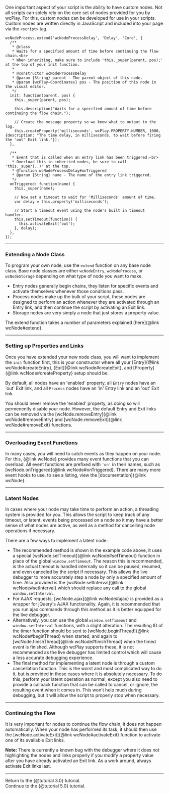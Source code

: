 
One important aspect of your script is the ability to have custom nodes. Not all scripts can solely rely on the core set of nodes provided for you by wcPlay. For this, custom nodes can be developed for use in your scripts. Custom nodes are written directly in JavaScript and included into your page via the `<script>` tag.

```
wcNodeProcess.extend('wcNodeProcessDelay', 'Delay', 'Core', {
  /**
   * @class
   * Waits for a specified amount of time before continuing the flow chain.<br>
   * When inheriting, make sure to include 'this._super(parent, pos);' at the top of your init function.
   *
   * @constructor wcNodeProcessDelay
   * @param {String} parent - The parent object of this node.
   * @param {wcPlay~Coordinates} pos - The position of this node in the visual editor.
   */
  init: function(parent, pos) {
    this._super(parent, pos);

    this.description("Waits for a specified amount of time before continuing the flow chain.");

    // Create the message property so we know what to output in the log.
    this.createProperty('milliseconds', wcPlay.PROPERTY.NUMBER, 1000, {description: "The time delay, in milliseconds, to wait before firing the 'out' Exit link."});
  },

  /**
   * Event that is called when an entry link has been triggered.<br>
   * Overload this in inherited nodes, be sure to call 'this._super(..)' at the top.
   * @function wcNodeProcessDelay#onTriggered
   * @param {String} name - The name of the entry link triggered.
   */
  onTriggered: function(name) {
    this._super(name);

    // Now set a timeout to wait for 'Milliseconds' amount of time.    
    var delay = this.property('milliseconds');

    // Start a timeout event using the node's built in timeout handler.
    this.setTimeout(function() {
      this.activateExit('out');
    }, delay);
  },
});
```

****
### Extending a Node Class ###

To program your own node, use the `extend` function on any base node class. Base node classes are either `wcNodeEntry`, `wcNodeProcess`, or `wcNodeStorage` depending on what type of node you want to make.
- Entry nodes generally begin chains, they listen for specific events and activate themselves whenever those conditions pass.
- Process nodes make up the bulk of your script, these nodes are designed to perform an action whenever they are activated through an Entry link, and then continue the script by activating an Exit link.
- Storage nodes are very simply a node that just stores a property value.

The extend function takes a number of parameters explained [here]{@link wcNode#extend}.


****
### Setting up Properties and Links ###

Once you have extended your new node class, you will want to implement the `init` function first, this is your constructor where all your [Entry]{@link wcNode#createEntry}, [Exit]{@link wcNode#createExit}, and [Property]{@link wcNode#createProperty} setup should be.

By default, all nodes have an 'enabled' property, all `Entry` nodes have an 'out' Exit link, and all `Process` nodes have an 'in' Entry link and an 'out' Exit link.

You should never remove the 'enabled' property, as doing so will permenently disable your node. However, the default Entry and Exit links can be removed via the [wcNode.removeEntry]{@link wcNode#removeEntry} and [wcNode.removeExit]{@link wcNode#removeExit} functions.


****
### Overloading Event Functions ###

In many cases, you will need to catch events as they happen on your node. For this, {@link wcNode} provides many event functions that you can overload. All event functions are prefixed with `'on'` in their names, such as [wcNode.onTriggered]{@link wcNode#onTriggered}. There are many more event hooks to use, to see a listing, view the [documentation]{@link wcNode}.


****
### Latent Nodes ###

In cases where your node may take time to perform an action, a threading system is provided for you. This allows the script to keep track of any timeout, or latent, events being processed on a node so it may have a better sense of what nodes are active, as well as a method for cancelling node operations if necessary.

There are a few ways to implement a latent node:
 - The recommended method is shown in the example code above, it uses a special [wcNode.setTimeout]{@link wcNode#setTimeout} function in place of the global `window.setTimeout`. The reason this is recommended, is the actual timeout is handled internally so it can be paused, resumed, and even canceled by the script if necessary. This allows the live debugger to more accurately step a node by only a specified amount of time. Also provided is the [wcNode.setInterval]{@link wcNode#setInterval} which should replace any call to the global `window.setInterval`.
 - For AJAX requests, [wcNode.ajax]{@link wcNode#ajax} is provided as a wrapper for jQuery's AJAX functionality. Again, it is recommended that you run ajax commands through this method as it is better equipped for the live debugger.
 - Alternatively, you can use the global `window.setTimeout` and `window.setInterval` functions, with a slight alteration. The resulting ID of the timer function should be sent to [wcNode.beginThread]{@link wcNode#beginThread} when started, and again to [wcNode.finishThread]{@link wcNode#finishThread} when the timed event is finished. Although wcPlay supports these, it is not recommended as the live debugger has limited control which will cause a less accurate debugging experience.
 - The final method for implementing a latent node is through a custom cancellation function. This is the worst and most complicated way to do it, but is provided in those cases where it is absolutely necessary. To do this, perform your latent operation as normal, except you also need to provide a callback function that can be called to cancel, or ignore, the resulting event when it comes in. This won't help much during debugging, but it will allow the script to properly stop when necessary.


****
### Continuing the Flow ###

It is very important for nodes to continue the flow chain, it does not happen automatically. When your node has performed its task, it should then use the [wcNode.activateExit]{@link wcNode#activateExit} function to activate one of its available Exit links.

**Note:** There is currently a known bug with the debugger where it does not highlighting the nodes and links properly if you modify a property value after you have already activated an Exit link. As a work around, always activate Exit links last.


****
Return to the {@tutorial 3.0} tutorial.  
Continue to the {@tutorial 5.0} tutorial.  